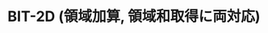 ---
title: BIT-2D (領域加算, 領域和取得に両対応)
documentation_of: //data-structure/binary-indexed-tree-2d-raq.hpp
---